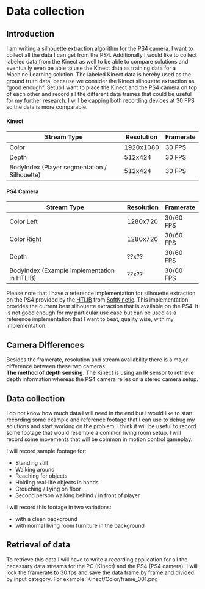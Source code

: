 # Data collection


## Introduction
I am writing a silhouette extraction algorithm for the PS4 camera. I want to collect all the data I can get from the PS4. Additionally I would like to collect labeled data from the Kinect as well to be able to compare solutions and eventually even be able to use the Kinect data as training data for a Machine Learning solution. The labeled Kinect data is hereby used as the ground truth data, because we consider the Kinect silhouette extraction as “good enough”.
Setup
I want to place the Kinect and the PS4 camera on top of each other and record all the different data frames that could be useful for my further research. I will be capping both recording devices at 30 FPS so the data is more comparable.


#### Kinect
| Stream Type                                  	| Resolution 	| Framerate 	|
|----------------------------------------------	|------------	|-----------	|
| Color                                        	| 1920x1080  	| 30 FPS    	|
| Depth                                        	| 512x424    	| 30 FPS    	|
| BodyIndex (Player segmentation / Silhouette) 	| 512x424    	| 30 FPS    	|


#### PS4 Camera
| Stream Type                                  	| Resolution 	| Framerate 	|
|----------------------------------------------	|------------	|-----------	|
| Color Left                                  	| 1280x720  	| 30/60 FPS   |
| Color Right                                  	| 1280x720  	| 30/60 FPS   |
| Depth                                        	| ??x??    	  | 30/60 FPS   |
| BodyIndex (Example implementation in HTLIB) 	| ??x??    	  | 30/60 FPS   |

Please note that I have a reference implementation for silhouette extraction on the PS4 provided by the [HTLIB](https://www.softkinetic.com/Products/HTLib/HTLib3) from [SoftKinetic](https://www.softkinetic.com/). This implementation provides the current best silhouette extraction that is available on the PS4. It is not good enough for my particular use case but can be used as a reference implementation that I want to beat, quality wise, with my implementation.

## Camera Differences
Besides the framerate, resolution and stream availability there is a major difference between these two cameras:  
**The method of depth sensing.** The Kinect is using an IR sensor to retrieve depth information whereas the PS4 camera relies on a stereo camera setup.

## Data collection
I do not know how much data I will need in the end but I would like to start recording some example and reference footage that I can use to debug my solutions and start working on the problem. I think it will be useful to record some footage that would resemble a common living room setup. I will record some movements that will be common in motion control gameplay.


I will record sample footage for:
* Standing still
* Walking around
* Reaching for objects
* Holding real-life objects in hands
* Crouching / Lying on floor
* Second person walking behind / in front of player


I will record this footage in two variations:
* with a clean background
* with normal living room furniture in the background


## Retrieval of data
To retrieve this data I will have to write a recording application for all the necessary data streams for the PC (Kinect) and the PS4 (PS4 camera). I will lock the framerate to 30 fps and save the data frame by frame and divided by input category. For example: Kinect/Color/frame_001.png
